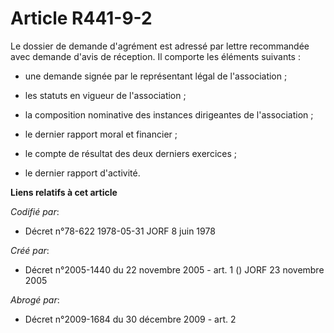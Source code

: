 # Article R441-9-2

Le dossier de demande d'agrément est adressé par lettre recommandée avec demande d'avis de réception. Il comporte les
éléments suivants :

- une demande signée par le représentant légal de l'association ;

- les statuts en vigueur de l'association ;

- la composition nominative des instances dirigeantes de l'association ;

- le dernier rapport moral et financier ;

- le compte de résultat des deux derniers exercices ;

- le dernier rapport d'activité.

**Liens relatifs à cet article**

_Codifié par_:

  - Décret n°78-622 1978-05-31 JORF 8 juin 1978

_Créé par_:

  - Décret n°2005-1440 du 22 novembre 2005 - art. 1 () JORF 23 novembre 2005

_Abrogé par_:

  - Décret n°2009-1684 du 30 décembre 2009 - art. 2
